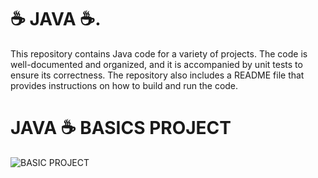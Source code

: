 # ☕️ JAVA  ☕️.
This repository contains Java code for a variety of projects. The code is well-documented and organized, and it is accompanied by unit tests to ensure its correctness. The repository also includes a README file that provides instructions on how to build and run the code. 


# JAVA ☕️ BASICS PROJECT 
![BASIC PROJECT ](https://github.com/Kalyan4636/JAVA/assets/79601235/f818546d-da06-496e-9e84-01ce150d6846)
